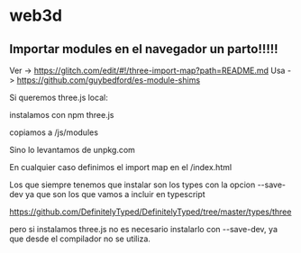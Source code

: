 # web3d

## Importar modules en el navegador un parto!!!!!
Ver -> https://glitch.com/edit/#!/three-import-map?path=README.md
Usa -> https://github.com/guybedford/es-module-shims

Si queremos three.js local:

instalamos con npm three.js

copiamos a /js/modules

Sino lo levantamos de unpkg.com

En cualquier caso definimos el import map en el /index.html

Los que siempre tenemos que instalar son los types con la opcion --save-dev ya que son los que vamos a incluir en typescript

https://github.com/DefinitelyTyped/DefinitelyTyped/tree/master/types/three

pero si instalamos three.js no es necesario instalarlo con --save-dev, ya que desde el compilador no se utiliza.